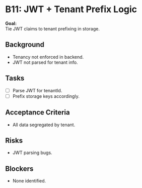 # B11: JWT + Tenant Prefix Logic

**Goal:**  
Tie JWT claims to tenant prefixing in storage.

## Background
- Tenancy not enforced in backend.
- JWT not parsed for tenant info.

## Tasks
- [ ] Parse JWT for tenantId.
- [ ] Prefix storage keys accordingly.

## Acceptance Criteria
- All data segregated by tenant.

## Risks
- JWT parsing bugs.

## Blockers
- None identified.